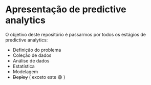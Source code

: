 # Apresentação de predictive analytics 

O objetivo deste repositório é passarmos por todos os estágios de predictive analytics:

* Definição do problema
* Coleção de dados
* Análise de dados
* Estatística
* Modelagem
* ~~Deploy~~ ( exceto este :smile: )